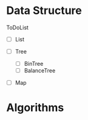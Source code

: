 # Data Structure

ToDoList

- [ ] List

- [ ] Tree
  - [ ] BinTree
  - [ ] BalanceTree
- [ ] Map



# Algorithms